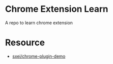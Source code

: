 # **Chrome Extension Learn**

A repo to learn chrome extension

# **Resource**

- [sxei/chrome-plugin-demo](https://github.com/sxei/chrome-plugin-demo/)
